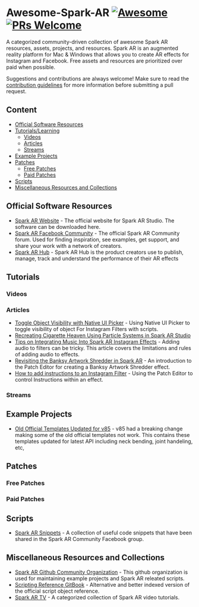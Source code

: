 Awesome-Spark-AR [![Awesome](https://awesome.re/badge.svg)](https://github.com/sindresorhus/awesome) [![PRs Welcome](https://img.shields.io/badge/PRs-welcome-brightgreen.svg?style=flat-square)](http://makeapullrequest.com)
=============
A categorized community-driven collection of awesome Spark AR resources, assets, projects, and resources. Spark AR is an augmented reality platform for Mac & Windows that allows you to create AR effects for Instagram and Facebook. Free assets and resources are prioritized over paid when possible.

Suggestions and contributions are always welcome! Make sure to read the [contribution guidelines](https://github.com/Spark-AR-Community/awesome-spark-ar/blob/master/CONTRIBUTING.md) for more information before submitting a pull request.

## Content

- [Official Software Resources](#official-software-resources)
- [Tutorials/Learning](#tutorials)
  - [Videos](#videos)
  - [Articles](#articles)
  - [Streams](#streams)
- [Example Projects](#example-projects)
- [Patches](#tutorials)
  - [Free Patches](#free-patches)
  - [Paid Patches](#paid-patches)
- [Scripts](#scripts)
- [Miscellaneous Resources and Collections](#miscellaneous-resources-and-collections)


## Official Software Resources

- [Spark AR Website](https://sparkar.facebook.com/ar-studio/) - The official website for Spark AR Studio. The software can be downloaded here.
- [Spark AR Facebook Community](https://www.facebook.com/groups/SparkARcommunity/) - The official Spark AR Community forum. Used for finding inspiration, see examples, get support, and share your work with a network of creators.
- [Spark AR Hub](https://www.facebook.com/sparkarhub/dashboard/) - Spark AR Hub is the product creators use to publish, manage, track and understand the performance of their AR effects

## Tutorials
### Videos
### Articles
- [Toggle Object Visibility with Native UI Picker](https://www.gowaaa.com/post/using-native-ui-picker-in-spark-ar-to-toggle-visibility-of-object-for-instagram-filters) - Using Native UI Picker to toggle visibility of object For Instagram Filters with scripts.
- [Recreating Cigarette Heaven Using Particle Systems in Spark AR Studio](https://medium.com/@leemartin/recreating-mac-demarcos-cigarette-heaven-in-spark-ar-6c959b86f36e)
- [Tips on Integrating Music Into Spark AR Instagram Effects](https://medium.com/@leemartin/tips-on-integrating-music-into-spark-ar-instagram-effects-48a2aae1357a) - Adding audio to filters can be tricky. This article covers the limitations and rules of adding audio to effects.
- [Revisiting the Banksy Artwork Shredder in Spark AR](https://medium.com/@leemartin/revisiting-the-banksy-artwork-shredder-in-spark-ar-8783d3ae441c) - An introduction to the Patch Editor for creating a Banksy Artwork Shredder effect.
- [How to add instructions to an Instagram Filter](https://medium.com/@lukehurd/spark-ar-how-to-add-instructions-to-an-instagram-filter-f0aef09d52b) - Using the Patch Editor to control Instructions within an effect.
### Streams

## Example Projects
- [Old Official Templates Updated for v85](https://github.com/Spark-AR-Community/SparkAR-v85-Templates) - v85 had a breaking change making some of the old official templates not work. This contains these templates updated for latest API including neck bending, joint handeling, etc,

## Patches
### Free Patches
### Paid Patches

## Scripts
- [Spark AR Snippets](https://github.com/Spark-AR-Community/SparkAR-Snippets) - A collection of useful code snippets that have been shared in the Spark AR Community Facebook group.

## Miscellaneous Resources and Collections
- [Spark AR Github Community Organization](https://github.com/Spark-AR-Community) - This github organization is used for maintaining example projects and Spark AR releated scripts.
- [Scripting Reference GitBook](https://sparkar-community.gitbook.io/docs/) - Alternative and better indexed version of the official script object reference.
- [Spark AR TV](https://billynyh.github.io/spark-ar-tv/en/) - A categorized collection of Spark AR video tutorials.

